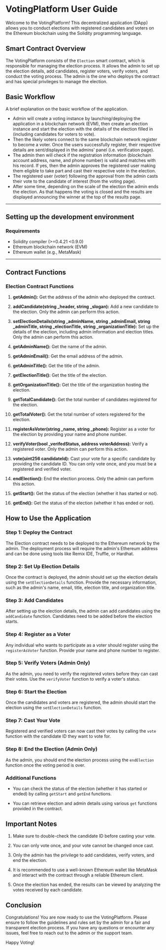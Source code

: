 # VotingPlatform User Guide

Welcome to the VotingPlatform! This decentralized application (DApp) allows you to conduct elections with registered candidates and voters on the Ethereum blockchain using the Solidity programming language.

## Smart Contract Overview

The VotingPlatform consists of the `Election` smart contract, which is responsible for managing the election process. It allows the admin to set up the election details, add candidates, register voters, verify voters, and conduct the voting process. The admin is the one who deploys the contract and has special privileges to manage the election.

## Basic Workflow

A brief explanation on the basic workflow of the application.

- Admin will create a voting instance by launching/deploying the application in a blockchain network (EVM), then create an election instance and start the election with the details of the election filled in (including candidates for voters to vote).
- Then the likely voters connect to the same blockchain network register to become a voter. Once the users successfully register, their respective details are sent/displayed in the admins' panel (i.e. verification page).
- The admin then will check if the registration information (blockchain account address, name, and phone number) is valid and matches with his record. If yes, then the admin approves the registered user making them eligible to take part and cast their respective vote in the election.
- The registered user (voter) following the approval from the admin casts their vote to the candidate of interest (from the voting page).
- After some time, depending on the scale of the election the admin ends the election. As that happens the voting is closed and the results are displayed announcing the winner at the top of the results page.

---

## Setting up the development environment

### Requirements

- Solidity compiler (>=0.4.21 <0.9.0)
- Ethereum blockchain network (EVM)
- Ethereum wallet (e.g., MetaMask)

---

## Contract Functions

### Election Contract Functions

1. **getAdmin():** Get the address of the admin who deployed the contract.

2. **addCandidate(string _header, string _slogan):** Add a new candidate to the election. Only the admin can perform this action.

3. **setElectionDetails(string _adminName, string _adminEmail, string _adminTitle, string _electionTitle, string _organizationTitle):** Set up the details of the election, including admin information and election titles. Only the admin can perform this action.

4. **getAdminName():** Get the name of the admin.

5. **getAdminEmail():** Get the email address of the admin.

6. **getAdminTitle():** Get the title of the admin.

7. **getElectionTitle():** Get the title of the election.

8. **getOrganizationTitle():** Get the title of the organization hosting the election.

9. **getTotalCandidate():** Get the total number of candidates registered for the election.

10. **getTotalVoter():** Get the total number of voters registered for the election.

11. **registerAsVoter(string _name, string _phone):** Register as a voter for the election by providing your name and phone number.

12. **verifyVoter(bool _verifedStatus, address voterAddress):** Verify a registered voter. Only the admin can perform this action.

13. **vote(uint256 candidateId):** Cast your vote for a specific candidate by providing the candidate ID. You can only vote once, and you must be a registered and verified voter.

14. **endElection():** End the election process. Only the admin can perform this action.

15. **getStart():** Get the status of the election (whether it has started or not).

16. **getEnd():** Get the status of the election (whether it has ended or not).

## How to Use the Application

### Step 1: Deploy the Contract

The Election contract needs to be deployed to the Ethereum network by the admin. The deployment process will require the admin's Ethereum address and can be done using tools like Remix IDE, Truffle, or Hardhat.

### Step 2: Set Up Election Details

Once the contract is deployed, the admin should set up the election details using the `setElectionDetails` function. Provide the necessary information, such as the admin's name, email, title, election title, and organization title.

### Step 3: Add Candidates

After setting up the election details, the admin can add candidates using the `addCandidate` function. Candidates need to be added before the election starts.

### Step 4: Register as a Voter

Any individual who wants to participate as a voter should register using the `registerAsVoter` function. Provide your name and phone number to register.

### Step 5: Verify Voters (Admin Only)

As the admin, you need to verify the registered voters before they can cast their votes. Use the `verifyVoter` function to verify a voter's status.

### Step 6: Start the Election

Once the candidates and voters are registered, the admin should start the election using the `setElectionDetails` function.

### Step 7: Cast Your Vote

Registered and verified voters can now cast their votes by calling the `vote` function with the candidate ID they want to vote for.

### Step 8: End the Election (Admin Only)

As the admin, you should end the election process using the `endElection` function once the voting period is over.

### Additional Functions

- You can check the status of the election (whether it has started or ended) by calling `getStart` and `getEnd` functions.

- You can retrieve election and admin details using various `get` functions provided in the contract.

## Important Notes

1. Make sure to double-check the candidate ID before casting your vote.

2. You can only vote once, and your vote cannot be changed once cast.

3. Only the admin has the privilege to add candidates, verify voters, and end the election.

4. It is recommended to use a well-known Ethereum wallet like MetaMask and interact with the contract through a reliable Ethereum client.

5. Once the election has ended, the results can be viewed by analyzing the votes received by each candidate.

## Conclusion

Congratulations! You are now ready to use the VotingPlatform. Please ensure to follow the guidelines and rules set by the admin for a fair and transparent election process. If you have any questions or encounter any issues, feel free to reach out to the admin or the support team.

Happy Voting!